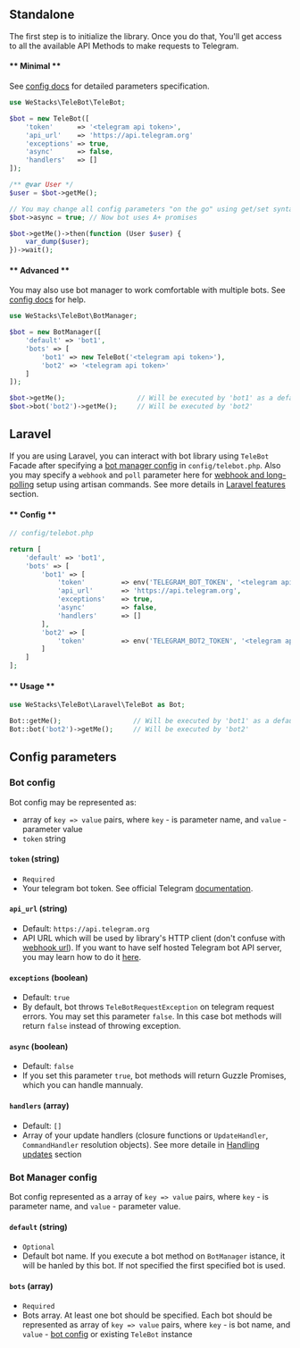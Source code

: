## Standalone

The first​ step is to initialize the library. Once you do that, You'll get access to all the available API Methods to make requests to Telegram.

<!-- tabs:start -->

#### ** Minimal **

See [config docs](configuration.md#bot-config) for detailed parameters specification.

```php
use WeStacks\TeleBot\TeleBot;

$bot = new TeleBot([
    'token'      => '<telegram api token>',
    'api_url'    => 'https://api.telegram.org'
    'exceptions' => true,
    'async'      => false,
    'handlers'   => []
]);

/** @var User */
$user = $bot->getMe();

// You may change all config parameters "on the go" using get/set syntax
$bot->async = true; // Now bot uses A+ promises

$bot->getMe()->then(function (User $user) {
    var_dump($user);
})->wait();

```

#### ** Advanced **

You may also use bot manager to work comfortable with multiple bots. See [config docs](configuration.md#bot-manager-config) for help.

```php
use WeStacks\TeleBot\BotManager;

$bot = new BotManager([
    'default' => 'bot1',
    'bots' => [
        'bot1' => new TeleBot('<telegram api token>'),
        'bot2' => '<telegram api token>'
    ]
]);

$bot->getMe();                  // Will be executed by 'bot1' as a default bot
$bot->bot('bot2')->getMe();     // Will be executed by 'bot2'
```

<!-- tabs:end -->

## Laravel

If you are using Laravel, you can interact with bot library using `TeleBot` Facade after specifying a [bot manager config](configuration.md#bot-manager-config) in `config/telebot.php`. Also you may specify a `webhook` and `poll` parameter here for [webhook and long-polling](https://core.telegram.org/bots/api#getting-updates) setup using artisan commands. See more details in [Laravel features](laravel.md) section.

<!-- tabs:start -->

#### ** Config **

```php
// config/telebot.php

return [
    'default' => 'bot1',
    'bots' => [
        'bot1' => [
            'token'         => env('TELEGRAM_BOT_TOKEN', '<telegram api token>'),
            'api_url'       => 'https://api.telegram.org',
            'exceptions'    => true,
            'async'         => false,
            'handlers'      => []
        ],
        'bot2' => [
            'token'         => env('TELEGRAM_BOT2_TOKEN', '<telegram api token>')
        ]
    ]
];
```

#### ** Usage **

```php
use WeStacks\TeleBot\Laravel\TeleBot as Bot;

Bot::getMe();                  // Will be executed by 'bot1' as a default bot
Bot::bot('bot2')->getMe();     // Will be executed by 'bot2'
```

<!-- tabs:end -->

## Config parameters

### Bot config

Bot config may be represented as:
* array of `key => value` pairs, where `key` - is parameter name, and `value` - parameter value
* `token` string

#### `token` (string)

* `Required`
* Your telegram bot token. See official Telegram [documentation](https://core.telegram.org/bots/api#authorizing-your-bot).

#### `api_url` (string)

* Default: `https://api.telegram.org`
* API URL which will be used by library's HTTP client (don't confuse with [webhook url](laravel.md#webhook)). If you want to have self hosted Telegram bot API server, you may learn how to do it [here](https://github.com/tdlib/telegram-bot-api).

#### `exceptions` (boolean)

* Default: `true`
* By default, bot throws `TeleBotRequestException` on telegram request errors. You may set this parameter `false`. In this case bot methods will return `false` instead of throwing exception.

#### `async` (boolean)

* Default: `false`
* If you set this parameter `true`, bot methods will return Guzzle Promises, which you can handle mannualy.

#### `handlers` (array)

* Default: `[]`
* Array of your update handlers (closure functions or `UpdateHandler`, `CommandHandler` resolution objects). See more detaile in [Handling updates](updates.md) section

### Bot Manager config

Bot config represented as a array of `key => value` pairs, where `key` - is parameter name, and `value` - parameter value.

#### `default` (string)

* `Optional`
* Default bot name. If you execute a bot method on `BotManager` istance, it will be hanled by this bot. If not specified the first specified bot is used.

#### `bots` (array)

* `Required`
* Bots array. At least one bot should be specified. Each bot should be represented as array of `key => value` pairs, where `key` - is bot name, and `value` - [bot config](configuration.md#bot-config) or existing `TeleBot` instance
